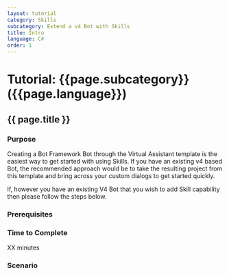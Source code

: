 ```yaml
---
layout: tutorial
category: Skills
subcategory: Extend a v4 Bot with Skills
title: Intro
language: C#
order: 1
---
```



# Tutorial: {{page.subcategory}} ({{page.language}})

## {{ page.title }}

### Purpose

Creating a Bot Framework Bot through the Virtual Assistant template is the easiest way to get started with using Skills. If you have an existing v4 based Bot, the recommended approach would be to take the resulting project from this template and bring across your custom dialogs to get started quickly.

If, however you have an existing V4 Bot that you wish to add Skill capability then please follow the steps below.

### Prerequisites

### Time to Complete

XX minutes

### Scenario

